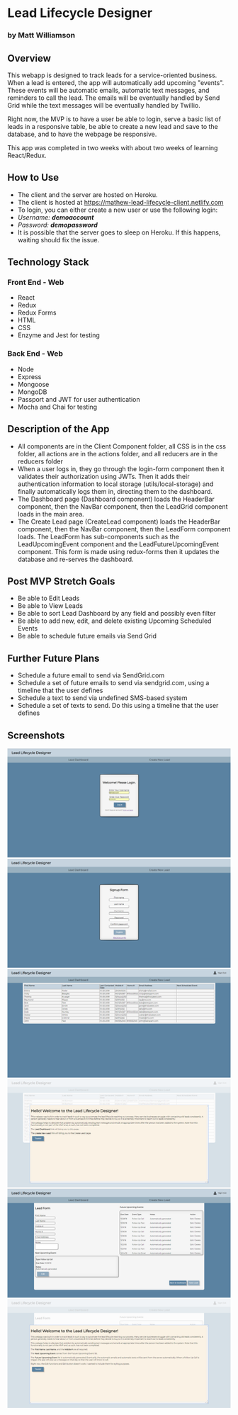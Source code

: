 # Lead Lifecycle Designer
### by Matt Williamson

## Overview
This webapp is designed to track leads for a service-oriented business. When a lead is entered, the app will automatically add upcoming "events". These events will be automatic emails, automatic text messages, and reminders to call the lead. The emails will be eventually handled by Send Grid while the text messages will be eventually handled by Twillio. 

Right now, the MVP is to have a user be able to login, serve a basic list of leads in a responsive table, be able to create a new lead and save to the database, and to have the webpage be responsive. 

This app was completed in two weeks with about two weeks of learning React/Redux. 

## How to Use
- The client and the server are hosted on Heroku. 
- The client is hosted at https://mathew-lead-lifecycle-client.netlify.com
- To login, you can either create a new user or use the following login: 
- _Username: **demoaccount**_
- _Password: **demopassword**_
- It is possible that the server goes to sleep on Heroku. If this happens, waiting should fix the issue. 

## Technology Stack
### Front End - Web
- React
- Redux
- Redux Forms
- HTML
- CSS
- Enzyme and Jest for testing
### Back End - Web
- Node
- Express
- Mongoose
- MongoDB
- Passport and JWT for user authentication
- Mocha and Chai for testing

## Description of the App
- All components are in the Client Component folder, all CSS is in the css folder, all actions are in the actions folder, and all reducers are in the reducers folder
- When a user logs in, they go through the login-form component then it validates their authorization using JWTs. Then it adds their authentication information to local storage (utils/local-storage) and finally automatically logs them in, directing them to the dashboard.
- The Dashboard page (Dashboard component) loads the HeaderBar component, then the NavBar component, then the LeadGrid component loads in the main area. 
- The Create Lead page (CreateLead component) loads the HeaderBar component, then the NavBar component, then the LeadForm component loads. The LeadForm has sub-components such as the LeadUpcomingEvent component and the LeadFutureUpcomingEvent component. This form is made using redux-forms then it updates the database and re-serves the dashboard. 

## Post MVP Stretch Goals
- Be able to Edit Leads
- Be able to View Leads
- Be able to sort Lead Dashboard by any field and possibly even filter
- Be able to add new, edit, and delete existing Upcoming Scheduled Events
- Be able to schedule future emails via Send Grid

## Further Future Plans
- Schedule a future email to send via SendGrid.com
- Schedule a set of future emails to send via sendgrid.com, using a timeline that the user defines
- Schedule a text to send via undefined SMS-based system
- Schedule a set of texts to send. Do this using a timeline that the user defines

## Screenshots
![Login Screen of Lead Lifecycle Design App](https://raw.githubusercontent.com/thinkful-ei24/mathew-lead-lifecycle-design-client/master/screenshots/LoginScreen.png "Login Screen of Lead Lifecycle Design App")
![Sign Up Screen of Lead Lifecycle Design App](https://raw.githubusercontent.com/thinkful-ei24/mathew-lead-lifecycle-design-client/master/screenshots/SignUpForm.png "Sign Up Screen of Lead Lifecycle Design App")
![Dashboard Screen of Lead Lifecycle Design App](https://raw.githubusercontent.com/thinkful-ei24/mathew-lead-lifecycle-design-client/master/screenshots/Dashboard.png "Dashboard Screen of Lead Lifecycle Design App")
![Dashboard With Help Modal Screen of Lead Lifecycle Design App](https://raw.githubusercontent.com/thinkful-ei24/mathew-lead-lifecycle-design-client/master/screenshots/DashboardWithHelpModal.png "Dashboard With Help Modal Screen of Lead Lifecycle Design App")
![Create Lead Screen of Lead Lifecycle Design App](https://raw.githubusercontent.com/thinkful-ei24/mathew-lead-lifecycle-design-client/master/screenshots/CreateLead.png "Create Lead Screen of Lead Lifecycle Design App")
![Create Lead With Help Modal Screen of Lead Lifecycle Design App](https://raw.githubusercontent.com/thinkful-ei24/mathew-lead-lifecycle-design-client/master/screenshots/CreateLeadWithHelpModal.png "Create Lead With Help Modal Screen of Lead Lifecycle Design App")